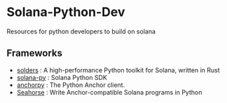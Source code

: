 # Solana-Python-Dev
Resources for python developers to build on solana


## Frameworks

- [solders](https://github.com/kevinheavey/solders) : A high-performance Python toolkit for Solana, written in Rust
- [solana-py](https://github.com/michaelhly/solana-py) : Solana Python SDK
- [anchorpy](https://github.com/kevinheavey/anchorpy) : The Python Anchor client.
- [Seahorse](https://seahorse-lang.org/) : Write Anchor-compatible Solana programs in Python

